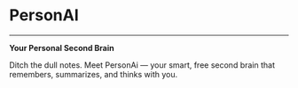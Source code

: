 # PersonAI
---

**Your Personal Second Brain**

Ditch the dull notes. Meet PersonAi — your smart, free second brain that remembers, summarizes, and thinks with you.